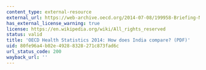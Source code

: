 ```yaml
---
content_type: external-resource
external_url: https://web-archive.oecd.org/2014-07-08/199958-Briefing-Note-INDIA-2014.pdf
has_external_license_warning: true
license: https://en.wikipedia.org/wiki/All_rights_reserved
status: valid
title: 'OECD Health Statistics 2014: How does India compare? (PDF)'
uid: 80fe96a4-b02e-4928-8328-271c873fad6c
url_status_code: 200
wayback_url: ''
---
```

